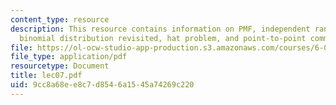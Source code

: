 ```yaml
---
content_type: resource
description: This resource contains information on PMF, independent random variables,
  binomial distribution revisited, hat problem, and point-to-point communication.
file: https://ol-ocw-studio-app-production.s3.amazonaws.com/courses/6-041-probabilistic-systems-analysis-and-applied-probability-spring-2006/9cc8a68ee8c7d8546a1545a74269c220_lec07.pdf
file_type: application/pdf
resourcetype: Document
title: lec07.pdf
uid: 9cc8a68e-e8c7-d854-6a15-45a74269c220
---
```

